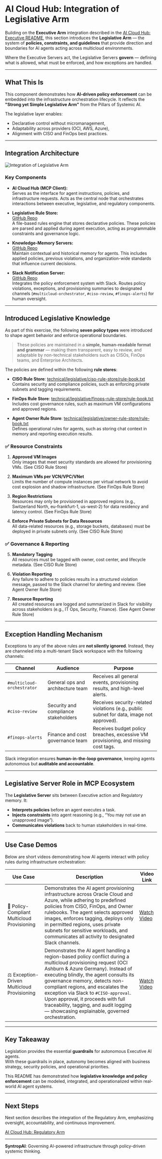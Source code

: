 # AI Cloud Hub: Integration of Legislative Arm

Building on the **Executive Arm** integration described in the [AI Cloud Hub: Executive README](02_02_ai-cloud-hub-executive.md), this section introduces the **Legislative Arm** — the system of **policies, constraints, and guidelines** that provide direction and boundaries for AI agents acting across multicloud environments.

Where the Executive Servers act, the Legislative Servers **govern** — defining what is allowed, what must be enforced, and how exceptions are handled.

---

## What This Is

This component demonstrates how **AI-driven policy enforcement** can be embedded into the infrastructure orchestration lifecycle. It reflects the **"Strong yet Simple Legislative Arm"** from the Pillars of Systemic AI.

The legislative layer enables:
- Declarative control without micromanagement,
- Adaptability across providers (OCI, AWS, Azure),
- Alignment with CISO and FinOps best practices.

---

## Integration Architecture

![Integration of Legislative Arm](images/integrate-Legislative.png)

### Key Components

- **AI Cloud Hub (MCP Client):**  
  Serves as the interface for agent instructions, policies, and infrastructure requests. Acts as the central node that orchestrates interactions between executive, legislative, and regulatory components.

- **Legislative Rule Store:**  
  [GitHub Repo](https://github.com/modelcontextprotocol/servers/tree/main/src/filesystem)  
  A file-based rules engine that stores declarative policies. These policies are parsed and applied during agent execution, acting as programmable constraints and governance logic.

- **Knowledge-Memory Servers:**  
  [GitHub Repo](https://github.com/modelcontextprotocol/servers/tree/main/src/memory)  
  Maintain contextual and historical memory for agents. This includes applied policies, previous violations, and organization-wide standards that influence current decisions.

- **Slack Notification Server:**  
  [GitHub Repo](https://github.com/modelcontextprotocol/servers/tree/main/src/slack)  
  Integrates the policy enforcement system with Slack. Routes policy violations, exceptions, and provisioning summaries to designated channels (`#multicloud-orchestrator`, `#ciso-review`, `#finops-alerts`) for human oversight.

---

## Introduced Legislative Knowledge

As part of this exercise, the following **seven policy types** were introduced to shape agent behavior and enforce operational boundaries.

> These policies are maintained in a **simple, human-readable format and grammar** — making them transparent, easy to review, and adaptable by non-technical stakeholders such as CISOs, FinOps teams, and Enterprise Architects.

The policies are defined within the following **rule stores**:

- **CISO Rule Store**: [technical/legislative/ciso-rule-store/rule-book.txt](../technical/legislative/ciso-rule-store/rule-book.txt)  
  Contains security and compliance policies, such as enforcing private subnets and tagging requirements.

- **FinOps Rule Store**: [technical/legislative/finops-rule-store/rule-book.txt](../technical/legislative/finops-rule-store/rule-book.txt)  
  Includes cost governance rules, such as maximum VM configurations and approved regions.

- **Agent Owner Rule Store**: [technical/legislative/owner-rule-store/rule-book.txt](../technical/legislative/agent-rule-store/rule-book.txt)  
  Defines operational rules for agents, such as storing chat context in memory and reporting execution results.

### ✅ Resource Constraints
1. **Approved VM Images**  
   Only images that meet security standards are allowed for provisioning VMs. (See CISO Rule Store)

2. **Maximum VMs per VCN/VPC/VNet**  
   Limits the number of compute instances per virtual network to avoid cost explosion and shadow infrastructure. (See FinOps Rule Store)

3. **Region Restrictions**  
   Resources may only be provisioned in approved regions (e.g., Switzerland North, eu-frankfurt-1, us-west-2) for data residency and latency control. (See FinOps Rule Store)

4. **Enforce Private Subnets for Data Resources**  
   All data-related resources (e.g., storage buckets, databases) must be deployed in private subnets only. (See CISO Rule Store)

### ✅ Governance & Reporting
5. **Mandatory Tagging**  
   All resources must be tagged with owner, cost center, and lifecycle metadata. (See CISO Rule Store)

6. **Violation Reporting**  
   Any failure to adhere to policies results in a structured violation message, passed to the Slack channel for alerting and review. (See Agent Owner Rule Store)

7. **Resource Reporting**  
   All created resources are logged and summarized in Slack for visibility across stakeholders (e.g., IT Ops, Security, Finance). (See Agent Owner Rule Store)

---

## Exception Handling Mechanism

Exceptions to any of the above rules are **not silently ignored**. Instead, they are channeled into a multi-tenant Slack workspace with the following channels:

| Channel | Audience | Purpose |
|--------|----------|---------|
| `#multicloud-orchestrator` | General ops and architecture team | Receives all general events, provisioning results, and high-level alerts. |
| `#ciso-review`             | Security and compliance stakeholders | Receives security-related violations (e.g., public subnet for data, image not approved). |
| `#finops-alerts`           | Finance and cost governance team | Receives budget policy breaches, excessive VM provisioning, and missing cost tags. |

Slack integration ensures **human-in-the-loop governance**, keeping agents autonomous but **auditable and accountable**.

---

## Legislative Server Role in MCP Ecosystem

The **Legislative Server** sits between Executive action and Regulatory memory. It:

- **Interprets policies** before an agent executes a task.
- **Injects constraints** into agent reasoning (e.g., “You may not use an unapproved image”).
- **Communicates violations** back to human stakeholders in real-time.

---

## Use Case Demos

Below are short videos demonstrating how AI agents interact with policy rules during infrastructure orchestration:

| Use Case                                        | Description                                                                                                             | Video Link         |
|-------------------------------------------------|-------------------------------------------------------------------------------------------------------------------------|--------------------|
| 🧠 Policy-Compliant Multicloud Provisioning | Demonstrates the AI agent provisioning infrastructure across Oracle Cloud and Azure, while adhering to predefined policies from CISO, FinOps, and Owner rulebooks. The agent selects approved images, enforces tagging, deploys only in permitted regions, uses private subnets for sensitive workloads, and communicates all activity to designated Slack channels. | [Watch Video](https://drive.google.com/file/d/1JmhS7245dc6KKH7Tmr3EPJL0jYPFfMu8/view?usp=sharing) |
| ⚖️ Exception-Driven Multicloud Provisioning | Demonstrates the AI agent handling a region-based policy conflict during a multicloud provisioning request (OCI Ashburn & Azure Germany). Instead of executing blindly, the agent consults its governance memory, detects non-compliant regions, and escalates the exception via Slack to `#CISO-approval`. Upon approval, it proceeds with full traceability, tagging, and audit logging — showcasing explainable, governed orchestration. | [Watch Video](https://drive.google.com/file/d/1xSZrMNU0f5DVZ39-fX9IRZsqsbKfEy7U/view?usp=sharing) |

---

## Key Takeaway

Legislation provides the essential **guardrails** for autonomous Executive AI agents.  
With these guardrails in place, autonomy becomes aligned with business strategy, security policies, and operational priorities.

This README has demonstrated how **legislative knowledge and policy enforcement** can be modeled, integrated, and operationalized within real-world AI agent systems.

---

## Next Steps

Next section describes the integration of the Regulatory Arm, emphasizing oversight, accountability, and continuous improvement.

[AI Cloud Hub: Regulatory Arm](04_01_ai-cloud-hub-regulator.md)

---

**SyntropAI**: Governing AI-powered infrastructure through policy-driven systemic thinking.
